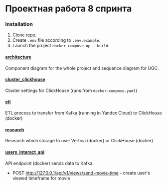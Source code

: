 # Проектная работа 8 спринта

### Installation

1. Clone [repo](https://github.com/dkarpele/ugc_sprint_1).
2. Create ```.env``` file according to ```.env.example```.
3. Launch the project ```docker-compose up --build```.

#### [architecture](architecture)

Component diagram for the whole project and sequence diagram for UGC.

#### [cluster_clickhouse](cluster_clickhouse)

Cluster settings for ClickHouse (runs from `docker-compose.yaml`)

#### [etl](etl)

ETL process to transfer from Kafka (running in Yandex Cloud) to ClickHouse (docker)

#### [research](research)

Research which storage to use: Vertica (docker) or ClickHouse (docker)

#### [users_interact_api](users_interact_api)

API endpoint (docker) sends data to Kafka.
- POST http://127.0.0.1/api/v1/views/send-movie-time - create user's viewed timeframe for movie
